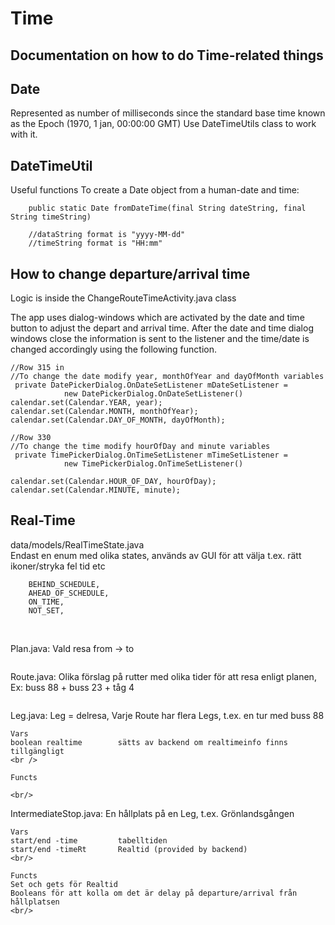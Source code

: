# Time

## Documentation on how to do Time-related things

## Date
Represented as number of milliseconds since the standard base time known as the Epoch (1970, 1 jan, 00:00:00 GMT)
Use DateTimeUtils class to work with it.

## DateTimeUtil

Useful functions
To create a Date object from a human-date and time:
```
    public static Date fromDateTime(final String dateString, final String timeString)
    
    //dataString format is "yyyy-MM-dd"
    //timeString format is "HH:mm"
```
## How to change departure/arrival time
Logic is inside the ChangeRouteTimeActivity.java class

The app uses dialog-windows which are activated by the date and time button to adjust the depart and arrival time.
After the date and time dialog windows close the information is sent to the listener and the time/date is changed accordingly using the following function. 

```    
//Row 315 in 
//To change the date modify year, monthOfYear and dayOfMonth variables
 private DatePickerDialog.OnDateSetListener mDateSetListener =
            new DatePickerDialog.OnDateSetListener() 
calendar.set(Calendar.YEAR, year);
calendar.set(Calendar.MONTH, monthOfYear);
calendar.set(Calendar.DAY_OF_MONTH, dayOfMonth);

//Row 330
//To change the time modify hourOfDay and minute variables
 private TimePickerDialog.OnTimeSetListener mTimeSetListener =
            new TimePickerDialog.OnTimeSetListener()
            
calendar.set(Calendar.HOUR_OF_DAY, hourOfDay);
calendar.set(Calendar.MINUTE, minute);
```

## Real-Time

data/models/RealTimeState.java <br/>
Endast en enum med olika states, används av GUI för att välja t.ex. rätt ikoner/stryka fel tid etc 
```
    BEHIND_SCHEDULE,
    AHEAD_OF_SCHEDULE,
    ON_TIME,
    NOT_SET,
```


<br/>

Plan.java: Vald resa from -> to
```

```
Route.java: Olika förslag på rutter med olika tider för att resa enligt planen,  Ex: buss 88 + buss 23 + tåg 4
```

```
Leg.java: Leg = delresa, Varje Route har flera Legs, t.ex. en tur med buss 88
```
Vars
boolean realtime        sätts av backend om realtimeinfo finns tillgängligt
<br />

Functs

<br/>

```
IntermediateStop.java: En hållplats på en Leg, t.ex. Grönlandsgången
```
Vars
start/end -time         tabelltiden
start/end -timeRt       Realtid (provided by backend)
<br/>

Functs
Set och gets för Realtid
Booleans för att kolla om det är delay på departure/arrival från hållplatsen
<br/>



